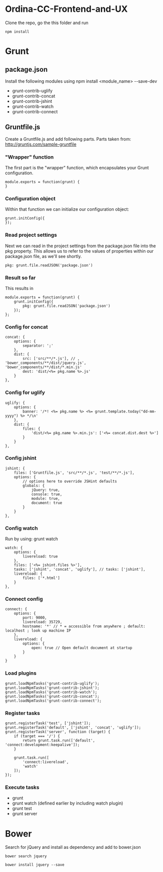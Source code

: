 Ordina-CC-Frontend-and-UX
=========================

Clone the repo, go the this folder and run

    npm install

# Grunt

## package.json

Install the following modules using npm install <module_name> --save-dev

- grunt-contrib-uglify
- grunt-contrib-concat
- grunt-contrib-jshint
- grunt-contrib-watch
- grunt-contrib-connect

## Gruntfile.js

Create a Gruntfile.js and add following parts.
Parts taken from: http://gruntjs.com/sample-gruntfile

### "Wrapper" function

The first part is the "wrapper" function, which encapsulates your Grunt configuration.

    module.exports = function(grunt) {
    }

### Configuration object

Within that function we can initialize our configuration object:

    grunt.initConfig({
    });
    
### Read project settings

Next we can read in the project settings from the package.json file into the pkg property. This allows us to refer to the values of properties within our package.json file, as we'll see shortly.

    pkg: grunt.file.readJSON('package.json')

### Result so far

This results in

    module.exports = function(grunt) {
        grunt.initConfig({
            pkg: grunt.file.readJSON('package.json')
        });
    };

### Config for concat

    concat: {
        options: {
            separator: ';'
        },
        dist: {
            src: ['src/**/*.js'], // , 'bower_components/**/dist/jquery.js', 'bower_components/**/dist/*.min.js'
            dest: 'dist/<%= pkg.name %>.js'
        }
    },

### Config for uglify

    uglify: {
        options: {
            banner: '/*! <%= pkg.name %> <%= grunt.template.today("dd-mm-yyyy") %> */\n'
        },
        dist: {
            files: {
                'dist/<%= pkg.name %>.min.js': ['<%= concat.dist.dest %>']
            }
        }
    },
        
### Config jshint

    jshint: {
        files: ['Gruntfile.js', 'src/**/*.js', 'test/**/*.js'],
        options: {
            // options here to override JSHint defaults
            globals: {
                jQuery: true,
                console: true,
                module: true,
                document: true
            }
        }
    },
    
### Config watch

Run by using: grunt watch

    watch: {
        options: {
            livereload: true
        },
        files: ['<%= jshint.files %>'],
        tasks: ['jshint', 'concat', 'uglify'], // tasks: ['jshint'], 
        livereload: {
            files: ['*.html']
        }
    },

### Connect config

    connect: {
        options: {
            port: 9000,
            livereload: 35729,
            hostname: '*' // * = accessible from anywhere ; default: localhost ; look up machine IP
        },
        livereload: { 
            options: {
                open: true // Open default document at startup
            }
        }
    }

### Load plugins

    grunt.loadNpmTasks('grunt-contrib-uglify');
    grunt.loadNpmTasks('grunt-contrib-jshint');
    grunt.loadNpmTasks('grunt-contrib-watch');
    grunt.loadNpmTasks('grunt-contrib-concat');
    grunt.loadNpmTasks('grunt-contrib-connect');

### Register tasks

    grunt.registerTask('test', ['jshint']);
    grunt.registerTask('default', ['jshint', 'concat', 'uglify']);
    grunt.registerTask('server', function (target) {
        if (target === '/') {
            return grunt.task.run(['default', 'connect:development:keepalive']);
        }

        grunt.task.run([
            'connect:livereload',
            'watch'
        ]);
    });
    
### Execute tasks

- grunt
- grunt watch (defined earlier by including watch plugin)
- grunt test
- grunt server

# Bower

Search for jQuery and install as dependency and add to bower.json

    bower search jquery

    bower install jquery --save
